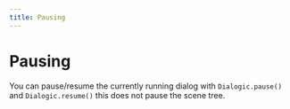 ```yaml
---
title: Pausing
---
```


# Pausing

You can pause/resume the currently running dialog with `Dialogic.pause()` and `Dialogic.resume()` this does not pause the scene tree. 
